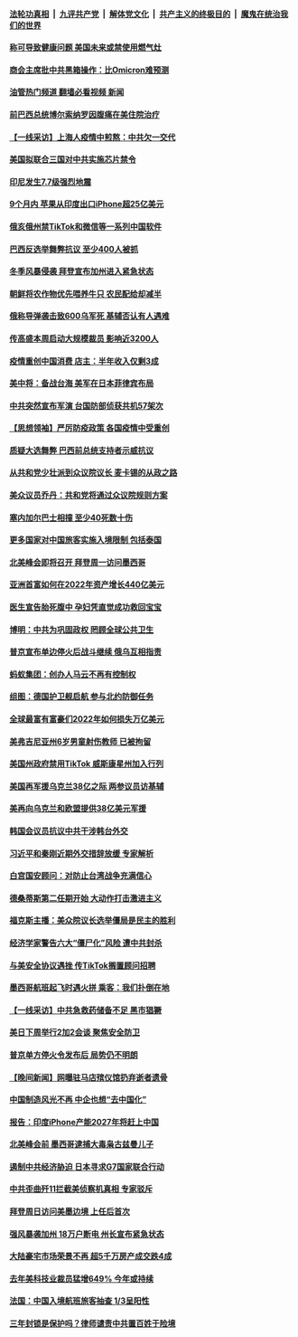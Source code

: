 ####  [法轮功真相](../../../../basic/blob/master/README.md?t=01100812) &nbsp;|&nbsp; [九评共产党](../../../../9ping.md/blob/master/README.md?t=01100812) &nbsp;|&nbsp; [解体党文化](../../../../jtdwh.md/blob/master/README.md?t=01100812)  &nbsp;|&nbsp; [共产主义的终极目的](../../../../gczydzjmd.md/blob/master/README.md?t=01100812) &nbsp;|&nbsp; [魔鬼在统治我们的世界](../../../../mgztzwmdsj.md/blob/master/README.md?t=01100812) 

#### [称可导致健康问题 美国未来或禁使用燃气灶](../pages/nsc418/n13903290.md?t=01100812) 

#### [商会主席批中共黑箱操作：比Omicron难预测](../pages/nsc418/n13903321.md?t=01100812) 

#### [油管热门频道 翻墙必看视频 新闻](http://129.146.143.75:81/youtube.html?01100812)

#### [前巴西总统博尔索纳罗因腹痛在美住院治疗](../pages/nsc418/n13903342.md?t=01100812) 

#### [【一线采访】上海人疫情中煎熬：中共欠一交代](../pages/nsc418/n13903042.md?t=01100812) 

#### [美国拟联合三国对中共实施芯片禁令](../pages/nsc418/n13903308.md?t=01100812) 

#### [印尼发生7.7级强烈地震](../pages/nsc418/n13903318.md?t=01100812) 

#### [9个月内 苹果从印度出口iPhone超25亿美元](../pages/nsc418/n13903220.md?t=01100812) 

#### [俄亥俄州禁TikTok和微信等一系列中国软件](../pages/nsc418/n13903265.md?t=01100812) 

#### [巴西反选举舞弊抗议 至少400人被抓](../pages/nsc418/n13903275.md?t=01100812) 

#### [冬季风暴侵袭 拜登宣布加州进入紧急状态](../pages/nsc418/n13903245.md?t=01100812) 

#### [朝鲜将农作物优先喂养牛只 农民配给却减半](../pages/nsc418/n13903071.md?t=01100812) 

#### [俄称导弹袭击致600乌军死 基辅否认有人遇难](../pages/nsc418/n13903123.md?t=01100812) 



#### [传高盛本周启动大规模裁员 影响近3200人](../pages/nsc418/n13902978.md?t=01100812) 

#### [疫情重创中国消费 店主：半年收入仅剩3成](../pages/nsc418/n13902808.md?t=01100812) 

#### [美中将：备战台海 美军在日本菲律宾布局](../pages/nsc418/n13902697.md?t=01100812) 

#### [中共突然宣布军演 台国防部侦获共机57架次](../pages/nsc418/n13902677.md?t=01100812) 

#### [【思想领袖】严厉防疫政策 各国疫情中受重创](../pages/nsc418/n13874794.md?t=01100812) 

#### [质疑大选舞弊 巴西前总统支持者示威抗议](../pages/nsc418/n13902529.md?t=01100812) 

#### [从共和党少壮派到众议院议长 麦卡锡的从政之路](../pages/nsc418/n13902464.md?t=01100812) 

#### [美众议员乔丹：共和党将通过众议院规则方案](../pages/nsc418/n13902454.md?t=01100812) 

#### [塞内加尔巴士相撞 至少40死数十伤](../pages/nsc418/n13902371.md?t=01100812) 

#### [更多国家对中国旅客实施入境限制 包括泰国](../pages/nsc418/n13901757.md?t=01100812) 

#### [北美峰会即将召开 拜登周一访问墨西哥](../pages/nsc418/n13901884.md?t=01100812) 

#### [亚洲首富如何在2022年资产增长440亿美元](../pages/nsc418/n13901748.md?t=01100812) 

#### [医生宣告胎死腹中 孕妇凭直觉成功救回宝宝](../pages/nsc418/n13901242.md?t=01100812) 

#### [博明：中共为巩固政权 罔顾全球公共卫生](../pages/nsc418/n13901752.md?t=01100812) 

#### [普京宣布单边停火后战斗继续 俄乌互相指责](../pages/nsc418/n13901618.md?t=01100812) 

#### [蚂蚁集团：创办人马云不再有控制权](../pages/nsc418/n13901432.md?t=01100812) 

#### [组图：德国护卫舰启航 参与北约防御任务](../pages/nsc418/n13900802.md?t=01100812) 

#### [全球最富有富豪们2022年如何损失万亿美元](../pages/nsc418/n13901065.md?t=01100812) 

#### [美弗吉尼亚州6岁男童射伤教师 已被拘留](../pages/nsc418/n13901205.md?t=01100812) 

#### [美国州政府禁用TikTok 威斯康星州加入行列](../pages/nsc418/n13901143.md?t=01100812) 

#### [美国再军援乌克兰38亿之际 两参议员访基辅](../pages/nsc418/n13900971.md?t=01100812) 

#### [美再向乌克兰和欧盟提供38亿美元军援](../pages/nsc418/n13901141.md?t=01100812) 

#### [韩国会议员抗议中共干涉韩台外交](../pages/nsc418/n13900978.md?t=01100812) 

#### [习近平和秦刚近期外交措辞放缓 专家解析](../pages/nsc418/n13901079.md?t=01100812) 

#### [白宫国安顾问：对防止台湾战争充满信心](../pages/nsc418/n13901059.md?t=01100812) 

#### [德桑蒂斯第二任期开始 大动作打击激进主义](../pages/nsc418/n13900994.md?t=01100812) 

#### [福克斯主播：美众院议长选举僵局是民主的胜利](../pages/nsc418/n13901068.md?t=01100812) 

#### [经济学家警告六大“僵尸化”风险 遭中共封杀](../pages/nsc418/n13900799.md?t=01100812) 

#### [与美安全协议遇挫 传TikTok搁置顾问招聘](../pages/nsc418/n13900899.md?t=01100812) 

#### [墨西哥航班起飞时遇火拼 乘客：我们扑倒在地](../pages/nsc418/n13900990.md?t=01100812) 

#### [【一线采访】中共急救药储备不足 黑市猖獗](../pages/nsc418/n13900798.md?t=01100812) 

#### [美日下周举行2加2会谈 聚焦安全防卫](../pages/nsc418/n13900968.md?t=01100812) 

#### [普京单方停火令发布后 局势仍不明朗](../pages/nsc418/n13900816.md?t=01100812) 


#### [【晚间新闻】网曝驻马店殡仪馆扔弃逝者遗骨](../pages/nsc418/n13900753.md?t=01100812) 

#### [中国制造风光不再 中企也想“去中国化”](../pages/nsc418/n13900680.md?t=01100812) 

#### [报告：印度iPhone产能2027年将赶上中国](../pages/nsc418/n13900495.md?t=01100812) 

#### [北美峰会前 墨西哥逮捕大毒枭古兹曼儿子](../pages/nsc418/n13900443.md?t=01100812) 

#### [遏制中共经济胁迫 日本寻求G7国家联合行动](../pages/nsc418/n13900329.md?t=01100812) 

#### [中共歪曲歼11拦截美侦察机真相 专家驳斥](../pages/nsc418/n13900315.md?t=01100812) 

#### [拜登周日访问美墨边境 上任后首次](../pages/nsc418/n13900254.md?t=01100812) 

#### [强风暴袭加州 18万户断电 州长宣布紧急状态](../pages/nsc418/n13900208.md?t=01100812) 

#### [大陆豪宅市场荣景不再 超5千万房产成交跌4成](../pages/nsc418/n13900215.md?t=01100812) 

#### [去年美科技业裁员猛增649% 今年或持续](../pages/nsc418/n13900192.md?t=01100812) 

#### [法国：中国入境航班旅客抽查 1/3呈阳性](../pages/nsc418/n13900212.md?t=01100812) 

#### [三年封锁是保护吗？律师谴责中共置百姓于险境](../pages/nsc418/n13899964.md?t=01100812) 

<img src='http://gfw-breaker.win/goodnews/indexes/nsc418.md' width='0px' height='0px'/>
